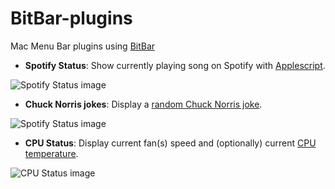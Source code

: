 # BitBar-plugins
Mac Menu Bar plugins using [BitBar](https://github.com/matryer/bitbar)

- **Spotify Status**: Show currently playing song on Spotify with [Applescript](https://en.wikipedia.org/wiki/AppleScript).

![Spotify Status image](https://raw.github.com/dinispeixoto/BitBar-plugins/master/imgs/spotify_status.png)

- **Chuck Norris jokes**: Display a [random Chuck Norris joke](https://github.com/chucknorris-io/chuck-api).

![Spotify Status image](https://raw.github.com/dinispeixoto/BitBar-plugins/master/imgs/cn_jokes.png)

- **CPU Status**: Display current fan(s) speed and (optionally) current [CPU temperature](https://github.com/lavoiesl/osx-cpu-temp).

![CPU Status image](https://raw.github.com/dinispeixoto/BitBar-plugins/master/imgs/cpu_status.gif)